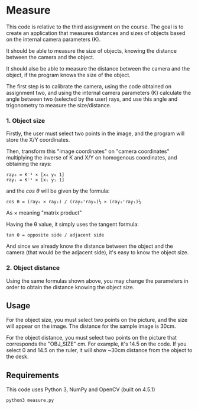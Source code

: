# Measure

This code is relative to the third assignment on the course. The goal is to create an application that measures distances and sizes of objects based on the internal camera parameters (K).

It should be able to measure the size of objects, knowing the distance between the camera and the object.

It should also be able to measure the distance between the camera and the object, if the program knows the size of the object.

The first step is to calibrate the camera, using the code obtained on assignment two, and using the internal camera parameters (K) calculate the angle between two (selected by the user) rays, and use this angle and trigonometry to measure the size/distance.

### 1. Object size

Firstly, the user must select two points in the image, and the program will store the X/Y coordinates.

Then, transform this "image coordinates" on "camera coordinates" multiplying the inverse of K and X/Y on homogenous coordinates, and obtaining the rays:

```
ray₀ = K⁻¹ × [x₀ y₀ 1]
ray₁ = K⁻¹ × [x₁ y₁ 1]
```

and the _cos &theta;_ will be given by the formula:

```
cos θ = (ray₀ × ray₁) / (ray₀ᵀray₀)½ × (ray₁ᵀray₁)½
```

As × meaning "matrix product"

Having the &theta; value, it simply uses the tangent formula:

```
tan θ = opposite side / adjacent side
```

And since we already know the distance between the object and the camera (that would be the adjacent side), it's easy to know the object size.

### 2. Object distance

Using the same formulas shown above, you may change the parameters in order to obtain the distance knowing the object size.

## Usage

For the object size, you must select two points on the picture, and the size will appear on the image. The distance for the sample image is 30cm.

For the object distance, you must select two points on the picture that corresponds the "OBJ_SIZE" cm. For example, it's 14.5 on the code. If you select 0 and 14.5 on the ruler, it will show ~30cm distance from the object to the desk.

## Requirements

This code uses Python 3, NumPy and OpenCV (built on 4.5.1)

```
python3 measure.py
```
